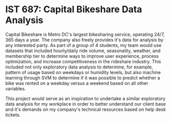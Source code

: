 # IST 687: Capital Bikeshare Data Analysis

Capital Bikeshare is Metro DC's largest bikesharing service, operating 24/7, 365 days a year. The company also freely provides it's data for analysis by any interested party. As part of a group of 4 students, my team would use datasets that included hourly/daily ride volume, seasonality, weather, and membership tier to determine ways to improve user experience, process optimization, and increase competitiveness in the rideshare industry. This included not only exploratory data analysis to determine, for example, pattern of usage based on weekdays or humidity levels, but also machine learning through SVM to determine if it was possible to predict whether a bike was rented on a weekday versus a weekend based on all other variables.

This project would serve as an inspiration to undertake a similar exploratory data analysis for my workplace in order to better understand our client base and it's demands on my company's technical resources based on help desk tickets. 
